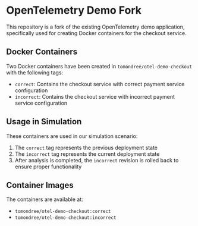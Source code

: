 # OpenTelemetry Demo Fork

This repository is a fork of the existing OpenTelemetry demo application, specifically used for creating Docker containers for the checkout service.

## Docker Containers

Two Docker containers have been created in `tomondree/otel-demo-checkout` with the following tags:

- `correct`: Contains the checkout service with correct payment service configuration
- `incorrect`: Contains the checkout service with incorrect payment service configuration

## Usage in Simulation

These containers are used in our simulation scenario:

1. The `correct` tag represents the previous deployment state
2. The `incorrect` tag represents the current deployment state
3. After analysis is completed, the `incorrect` revision is rolled back to ensure proper functionality

## Container Images

The containers are available at:
- `tomondree/otel-demo-checkout:correct`
- `tomondree/otel-demo-checkout:incorrect`
